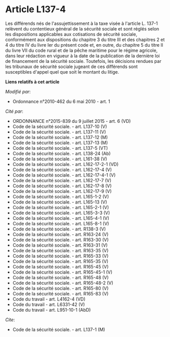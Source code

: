 # Article L137-4

Les différends nés de l'assujettissement à la taxe visée à l'article L. 137-1 relèvent du contentieux général de la sécurité
sociale et sont réglés selon les dispositions applicables aux cotisations de sécurité sociale, conformément aux dispositions
du chapitre 3 du titre III et des chapitres 2 et 4 du titre IV du livre Ier du présent code et, en outre, du chapitre 5 du
titre II du livre VII du code rural et de la pêche maritime pour le régime agricole, dans leur rédaction en vigueur à la date
de la publication de la dernière loi de financement de la sécurité sociale. Toutefois, les décisions rendues par les
tribunaux de sécurité sociale jugeant de ces différends sont susceptibles d'appel quel que soit le montant du litige.

**Liens relatifs à cet article**

_Modifié par_:

  - Ordonnance n°2010-462 du 6 mai 2010 - art. 1

_Cité par_:

  - ORDONNANCE n°2015-839 du 9 juillet 2015 - art. 6 (VD)
  - Code de la sécurité sociale. - art. L137-10 (V)
  - Code de la sécurité sociale. - art. L137-11 (V)
  - Code de la sécurité sociale. - art. L137-12 (M)
  - Code de la sécurité sociale. - art. L137-13 (M)
  - Code de la sécurité sociale. - art. L137-5 (VT)
  - Code de la sécurité sociale. - art. L138-24 (Ab)
  - Code de la sécurité sociale. - art. L161-38 (V)
  - Code de la sécurité sociale. - art. L162-17-2-1 (VD)
  - Code de la sécurité sociale. - art. L162-17-4 (V)
  - Code de la sécurité sociale. - art. L162-17-4-1 (V)
  - Code de la sécurité sociale. - art. L162-17-7 (V)
  - Code de la sécurité sociale. - art. L162-17-8 (V)
  - Code de la sécurité sociale. - art. L162-17-9 (V)
  - Code de la sécurité sociale. - art. L165-1-2 (V)
  - Code de la sécurité sociale. - art. L165-13 (V)
  - Code de la sécurité sociale. - art. L165-2-1 (V)
  - Code de la sécurité sociale. - art. L165-3-3 (V)
  - Code de la sécurité sociale. - art. L165-4-1 (V)
  - Code de la sécurité sociale. - art. L165-8-1 (V)
  - Code de la sécurité sociale. - art. R138-3 (V)
  - Code de la sécurité sociale. - art. R163-24 (V)
  - Code de la sécurité sociale. - art. R163-30 (V)
  - Code de la sécurité sociale. - art. R163-31 (V)
  - Code de la sécurité sociale. - art. R163-35 (V)
  - Code de la sécurité sociale. - art. R165-33 (V)
  - Code de la sécurité sociale. - art. R165-35 (V)
  - Code de la sécurité sociale. - art. R165-45 (V)
  - Code de la sécurité sociale. - art. R165-45-1 (V)
  - Code de la sécurité sociale. - art. R165-48 (V)
  - Code de la sécurité sociale. - art. R165-48-2 (V)
  - Code de la sécurité sociale. - art. R165-80 (V)
  - Code de la sécurité sociale. - art. R165-83 (V)
  - Code du travail - art. L4162-4 (VD)
  - Code du travail - art. L6331-42 (V)
  - Code du travail - art. L951-10-1 (AbD)

_Cite_:

  - Code de la sécurité sociale. - art. L137-1 (M)
